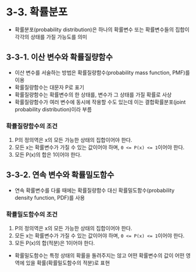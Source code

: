 # 3-3. 확률분포

* 확률분포(probability distribution)은 하나의 확률변수 또는 확률변수들의 집합이 각각의 상태를 가질 가능도를 의미

## 3-3-1. 이산 변수와 확률질량함수

* 이산 변수를 서술하는 방법은 확률질량함수(probability mass function, PMF)를 이용
* 확률질량함수는 대문자 P로 표기
* 확률질량함수는 확률변수의 한 상태를, 변수가 그 상태를 가질 확률로 사상
* 확률질량함수가 여러 변수에 동시에 작용할 수도 있는데 이는 결합확률분포(joint probability distribution)이라 부름

### 확률질량함수의 조건

1. P의 정의역은 x의 모든 가능한 상태의 집합이어야 한다.
2. 모든 x는 확률변수가 가질 수 있는 값이어야 하며, `0 <= P(x) <= 1`이어야 한다.
3. 모든 P(x)의 합은 1이어야 한다.

## 3-3-2. 연속 변수와 확률밀도함수

* 연속 확률변수를 다룰 때에는 확률질량함수 대신 확률밀도함수(probability density function, PDF)를 사용

### 확률밀도함수의 조건

1. P의 정의역은 x의 모든 가능한 상태의 집합이어야 한다.
2. 모든 x는 확률변수가 가질 수 있는 값이어야 하며, `0 <= P(x) <= 1`이어야 한다.
3. 모든 P(x)의 합(적분)은 1이어야 한다.

* 확률밀도함수는 특정 상태의 확률을 돌려주지는 않고 어떤 확률변수의 값이 어떤 영역에 있을 확률(확률밀도함수의 적분)로 표현
